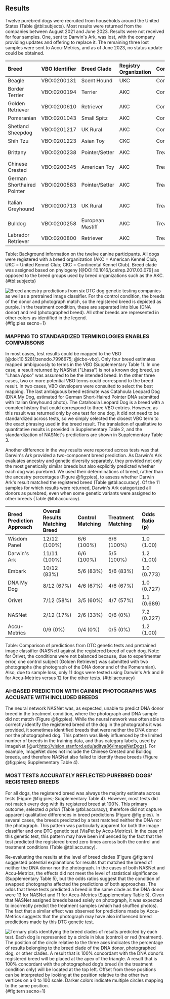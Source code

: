 ## Results

Twelve purebred dogs were recruited from households around the United States (Table @tbl:subjects).
Most results were returned from the companies between August 2021 and June 2023.
Results were not received for four samples.
One, sent to Darwin's Ark, was lost, with the company providing updates and offering to replace it.
The remaining three lost samples were sent to Accu-Metrics, and as of June 2023, no status update could be obtained.

| Breed                      | VBO Identifier   | Breed Clade      | Registry Organization   | Condition   | Photograph                 |
|:---------------------------|:-----------------|:-----------------|:------------------------|:------------|:---------------------------|
| Beagle                     | VBO:0200131      | Scent Hound      | UKC                     | Control     | Self                       |
| Border Terrier             | VBO:0200194      | Terrier          | AKC                     | Control     | Self                       |
| Golden Retriever           | VBO:0200610      | Retriever        | AKC                     | Control     | Self                       |
| Pomeranian                 | VBO:0201043      | Small Spitz      | AKC                     | Control     | Self                       |
| Shetland Sheepdog          | VBO:0201217      | UK Rural         | AKC                     | Control     | Self                       |
| Shih Tzu                   | VBO:0201223      | Asian Toy        | CKC                     | Control     | Self                       |
| Brittany                   | VBO:0200238      | Pointer/Setter   | AKC                     | Treatment   | Chinese Crested            |
| Chinese Crested            | VBO:0200345      | American Toy     | AKC                     | Treatment   | Brittany                   |
| German Shorthaired Pointer | VBO:0200583      | Pointer/Setter   | AKC                     | Treatment   | Italian Greyhound          |
| Italian Greyhound          | VBO:0200713      | UK Rural         | AKC                     | Treatment   | German Shorthaired Pointer |
| Bulldog                    | VBO:0200258      | European Mastiff | AKC                     | Treatment   | Labrador Retriever         |
| Labrador Retriever         | VBO:0200800      | Retriever        | AKC                     | Treatment   | Bulldog                    |
Table:
Background information on the twelve canine participants.
All dogs were registered with a breed organization (AKC = American Kennel Club; UKC = United Kennel Club; CKC = Continental Kennel Club).
Breed clade was assigned based on phylogeny [@DOI:10.1016/j.celrep.2017.03.079] as opposed to the breed groups used by breed organizations such as the AKC.
{#tbl:subjects}

![
Breed ancestry predictions from six DTC dog genetic testing companies as well as a pretrained image classifier.
For the control condition, the breeds of the donor and photograph match, so the registered breed is depicted as purple.
In the treatment condition, these are separated into blue (DNA donor) and red (photographed breed).
All other breeds are represented in other colors as identified in the legend.
](images/test_results.png){#fig:pies secno=1}

### MAPPING TO STANDARDIZED TERMINOLOGIES ENABLES COMPARISONS

In most cases, test results could be mapped to the VBO [@doi:10.5281/zenodo.7996675; @icbo-vbo].
Only four breed estimates mapped ambiguously to terms in the VBO (Supplementary Table 1).
In one case, a result returned by NASNet ("Lhasa") is not a known dog breed, so "Lhasa Apso" was assumed to be the intended breed.
In the other three cases, two or more potential VBO terms could correspond to the breed result.
In two cases, VBO developers were consulted to select the best mapping.
The last ambiguous breed estimate was Catahoula Leopard Dog (DNA My Dog, estimated for German Short-Haired Pointer DNA submitted with Italian Greyhound photo).
The Catahoula Leopard Dog is a breed with a complex history that could correspond to three VBO entries.
However, as this result was returned only by one test for one dog, it did not need to be standardized across tests, so we simply selected the closest VBO term to the exact phrasing used in the breed result.
The translation of qualitative to quantitative results is provided in Supplementary Table 2, and the standardization of NASNet's predictions are shown in Supplementary Table 3.

Another difference in the way results were reported across tests was that Darwin's Ark provided a two-component breed prediction.
As Darwin's Ark evaluates ancestry and genetic diversity separately, they provided not only the most genetically similar breeds but also explicitly predicted whether each dog was purebred.
We used their determinations of breed, rather than the ancestry percentages (Figure @fig:pies), to assess whether Darwin Ark's result matched the registered breed (Table @tbl:accuracy).
Of the 11 samples for which results were returned, Darwin's Ark categorized all donors as purebred, even when some genetic variants were assigned to other breeds (Table @tbl:accuracy).

| Breed Prediction Approach   | Overall Results Matching Breed   | Control Matching   | Treatment Matching   | Odds Ratio (p)   |
|:----------------------------|:---------------------------------|:-------------------|:---------------------|:-----------------|
| Wisdom Panel                | 12/12 (100%)                     | 6/6 (100%)         | 6/6 (100%)           | 1.0 (1.00)       |
| Darwin's Ark                | 11/11 (100%)                     | 6/6 (100%)         | 5/5 (100%)           | 1.2 (1.00)       |
| Embark                      | 10/12 (83%)                      | 5/6 (83%)          | 5/6 (83%)            | 1.0 (0.773)      |
| DNA My Dog                  | 8/12 (67%)                       | 4/6 (67%)          | 4/6 (67%)            | 1.0 (0.727)      |
| Orivet                      | 7/12 (58%)                       | 3/5 (60%)          | 4/7 (57%)            | 1.1 (0.689)      |
| NASNet                      | 2/12 (17%)                       | 2/6 (33%)          | 0/6 (0%)             | 7.2 (0.227)      |
| Accu-Metrics                | 0/9 (0%)                         | 0/4 (0%)           | 0/5 (0%)             | 1.2 (1.00)       |
Table:
Comparison of predictions from DTC genetic tests and pretrained image classifier (NASNet) against the registered breed of each dog.
Note: for Orivet, the conditions were not balanced because, due to experimenter error, one control subject (Golden Retriever) was submitted with two photographs (the photograph of the DNA donor and of the Pomeranian).
Also, due to sample loss, only 11 dogs were tested using Darwin's Ark and 9 for Accu-Metrics versus 12 for the other tests.
{#tbl:accuracy}

### AI-BASED PREDICTION WITH CAININE PHOTOGRAPHS WAS ACCURATE WITH INCLUDED BREEDS

The neural network NASNet was, as expected, unable to predict DNA donor breed in the treatment condition, where the photograph and DNA sample did not match (Figure @fig:pies).
While the neural network was often able to correctly identify the registered breed of the dog in the photographs it was provided, it sometimes identified breeds that were neither the DNA donor nor the photographed dog.
This pattern was likely influenced by the limited number of breeds in the training data, and thus category labels, used by ImageNet [@url:http://vision.stanford.edu/aditya86/ImageNetDogs].
For example, ImageNet does not include the Chinese Crested and Bulldog breeds, and therefore NASNet also failed to identify these breeds (Figure @fig:pies; Supplementary Table 4).

### MOST TESTS ACCURATELY REFLECTED PUREBRED DOGS’ REGISTERED BREEDS

For all dogs, the registered breed was always the majority estimate across tests (Figure @fig:pies; Supplementary Table 4).
However, most tests did not match every dog with its registered breed at 100%.
This primary outcome, selected *a priori* (Table @tbl:accuracy), therefore did not capture apparent qualitative differences in breed predictions (Figure @fig:pies).
In several cases, the breeds predicted by a test matched neither the DNA nor the photograph.
This pattern was particularly apparent for both the image classifier and one DTC genetic test (ViaPet by Accu-Metrics).
In the case of this genetic test, this pattern may have been influenced by the fact that the test predicted the registered breed zero times across both the control and treatment conditions (Table @tbl:accuracy).

Re-evaluating the results at the level of breed clades (Figure @fig:tern) suggested potential explanations for results that matched the breed of neither the DNA donor nor the photograph.
In the cases of both NASNet and Accu-Metrics, the effects did not meet the level of statistical significance (Supplementary Table 5), but the odds ratios suggest that the condition of swapped photographs affected the predictions of both approaches.
The odds that these tests predicted a breed in the same clade as the DNA donor were 13 for NASNet and 11 for Accu-Metrics (Supplementary Table 5).
Given that NASNet assigned breeds based solely on photograph, it was expected to incorrectly predict the treatment samples (which had shuffled photos).
The fact that a similar effect was observed for predictions made by Accu-Metrics suggests that the photograph may have also influenced breed predictions made by this DTC genetic test.

![
Ternary plots identifying the breed clades of results predicted by each test.
Each dog is represented by a circle in blue (control) or red (treatment).
The position of the circle relative to the three axes indicates the percentage of results belonging to the breed clade of the DNA donor, photographed dog, or other clades.
A result that is 100% concordant with the DNA donor’s registered breed will be placed at the apex of the triangle.
A result that is 100% concordant with the photographed dog’s breed (in the treatment condition only) will be located at the top left.
Offset from these positions can be interpreted by looking at the position relative to the other two vertices on a 0 to 100 scale.
Darker colors indicate multiple circles mapping to the same position.
](images/ternary.png){#fig:tern secno=1} 
